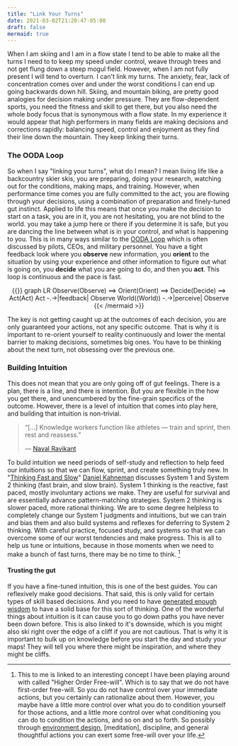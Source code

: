 ```yaml
---
title: "Link Your Turns"
date: 2021-03-02T21:20:47-05:00
draft: false
mermaid: true
---
```


When I am skiing and I am in a flow state I tend to be able to make all the turns I need to to keep my speed under control, weave through trees and not get flung down a steep mogul field. However, when I am not fully present I will tend to overturn. I can't link my turns. The anxiety, fear, lack of concentration comes over and under the worst conditions I can end up going backwards down hill. Skiing, and mountain biking, are pretty good analogies for decision making under pressure. They are flow-dependent sports, you need the fitness and skill to get there, but you also need the whole body focus that is synonymous with a flow state. In my experience it would appear that high performers in many fields are making decisions and corrections rapidly: balancing speed, control and enjoyment as they find their line down the mountain.  They keep linking their turns.

### The OODA Loop

So when I say "linking your turns", what do I mean? I mean living life like a backcountry skier skis, you are preparing, doing your research, watching out for the conditions, making maps, and training. However, when performance time comes you are fully committed to the act, you are flowing through your decisions, using a combination of preparation and finely-tuned gut instinct. Applied to life this means that once you make the decision to start on a task, you are in it, you are not hesitating, you are not blind to the world. you may take a jump here or there if you determine it is safe, but you are dancing the line between what is in your control, and what is happening to you. This is in many ways similar to the [OODA Loop] which is often discussed by pilots, CEOs, and military personnel. You have a tight feedback look where you **observe** new information, you **orient** to the situation by using your experience and other information to figure out what is going on, you **decide** what you are going to do, and then you **act**. This loop is continuous and the pace is fast.

<center>
{{<mermaid align="center">}}
graph LR
  Observe(Observe) ==> Orient(Orient) ==> Decide(Decide) ==> Act(Act)
  Act -.->|feedback| Observe
  World((World)) -.->|perceive| Observe
{{< /mermaid >}}
</center>

The key is not getting caught up at the outcomes of each decision, you are only guaranteed your actions, not any specific outcome. That is why it is important to re-orient yourself to reality continuously and lower the mental barrier to making decisions, sometimes big ones. You have to be thinking about the next turn, not obsessing over the previous one. 

### Building Intuition

This does not mean that you are only going off of gut feelings. There is a plan, there is a line, and there is intention. But you are flexible in the how you get there, and unencumbered by the fine-grain specifics of the outcome. However, there is a level of intuition that comes into play here, and building that intuition is non-trivial.

> “[...] Knowledge workers function like athletes — train and sprint, then rest and reassess.”
> 
> — [Naval Ravikant]

To build intuition we need periods of self-study and reflection to help feed our intuitions so that we can flow, sprint, and create something truly new. In "[Thinking Fast and Slow]" [Daniel Kahneman] discusses System 1 and System 2 thinking (fast brain, and slow brain). System 1 thinking is the reactive, fast paced, mostly involuntary actions we make. They are useful for survival and are essentially advance pattern-matching strategies. System 2 thinking is slower paced, more rational thinking. We are to some degree helpless to completely change our System 1 judgments and intuitions, but we can train and bias them and also build systems and reflexes for deferring to System 2 thinking. With careful practice, focused study, and systems so that we can overcome some of our worst tendencies and make progress. This is all to help us tune or intuitions, because in those moments when we need to make a bunch of fast turns, there may be no time to think. [^1]

#### Trusting the gut

If you have a fine-tuned intuition, this is one of the best guides. You can reflexively make good decisions. That said, this is only valid for certain types of skill based decisions. And you need to have [generated enough wisdom](https://cwoodall.com/posts/2020-11-27-output-of-your-work/) to have a solid base for this sort of thinking. One of the wonderful things about intuition is it can cause you to go down paths you have never been down before. This is also linked to it's downside, which is you might also ski right over the edge of a cliff if you are not cautious. That is why it is important to bulk up on knowledge before you start the day and study your maps! They will tell you where there might be inspiration, and where they might be cliffs.

[^1]: This to me is linked to an interesting concept I have been playing around with called "Higher Order Free-will". Which is to say that we do not have first-order free-will. So you do not have control over your immediate actions, but you certainly can rationalize about them. However, you maybe have a little more control over what you do to condition yourself for those actions, and a little more control over what conditioning you can do to condition the actions, and so on and so forth. So possibly through [environment design], [meditation], discipline, and general thoughtful actions you can exert some free-will over your life.

[Naval Ravikant]: https://en.wikipedia.org/wiki/Naval_Ravikant
[Daniel Kahneman]: https://en.wikipedia.org/wiki/Daniel_Kahneman
[Thinking Fast and Slow]: https://www.amazon.com/dp/B00555X8OA/ref=dp-kindle-redirect?_encoding=UTF8&btkr=1
[OODA Loop]: https://thestrategybridge.org/the-bridge/2020/3/17/the-ooda-loop-and-the-half-beat
[mediation]: https://cwoodall.com/posts/2021-01-30-meditation-notes-and-resources/
[environment design]: https://jamesclear.com/environment-design-organ-donation
